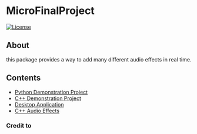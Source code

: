# MicroFinalProject

[![License](https://img.shields.io/badge/License-Apache_2.0-blue.svg)](https://opensource.org/licenses/Apache-2.0)

## About

this package provides a way to add many different audio effects in real time. 

## Contents

- [Python Demonstration Project](Python/README.md)
- [C++ Demonstration Project](C/README.md)
- [Desktop Application](ElectronGUI/README.md)
- [C++ Audio Effects](ElectronGUI/pa-module/README.md)

### Credit to
